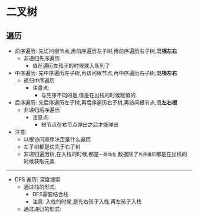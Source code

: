 # 二叉树

## 遍历
- 前序遍历: 先访问根节点,再前序遍历左子树,再前序遍历右子树,既**根左右**
    -   非递归先序遍历
        -   值在遍历左孩子的时候就入队列了
- 中序遍历: 先中序遍历左子树,再访问根节点,再中序遍历右子树,既**根左右**
    -   递归中序遍历
        -   注意点:
            -   与先序不同的是,值是在出栈的时候赋值的
- 后序遍历: 先后序遍历左子树,再后序遍历右子树,再访问根节点,既**左右根**
    -   非递归后序遍历
        -   注意点:
            -   根节点在右节点弹出之后才能弹出
- 注意:
    - 以根访问顺序决定是什么遍历
    - 左子树都是优先于右子树
    - 非递归遍历树,在入栈的时候,都是`一路向左`,数据除了`先序遍历`都是在出栈的时候获取元素

---

- DFS 遍历: 深度搜索
    -   通过栈的形式:
        -   DFS需要结合栈
        -   注意: 入栈的时候,是先右孩子入栈,再左孩子入栈
    -   通过递归的形式: 
    
    
  